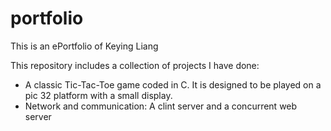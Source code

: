 # portfolio
This is an ePortfolio of Keying Liang 

This repository includes a collection of projects I have done:

- A classic Tic-Tac-Toe game coded in C. It is designed to be played on a pic 32 platform with a small display.
- Network and communication: A clint server and a concurrent web server
